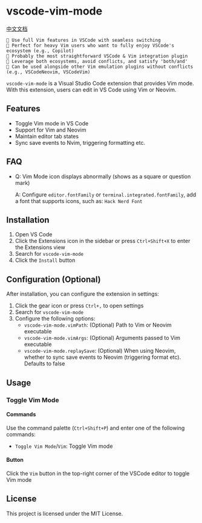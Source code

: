 # vscode-vim-mode

[中文文档](README.zh-CN.md)

```
🌟 Use full Vim features in VSCode with seamless switching
🌟 Perfect for heavy Vim users who want to fully enjoy VSCode's ecosystem (e.g., Copilot)
🌟 Probably the most straightforward VSCode & Vim integration plugin
🌟 Leverage both ecosystems, avoid conflicts, and satisfy 'both/and'
🌟 Can be used alongside other Vim emulation plugins without conflicts (e.g., VSCodeNeovim, VSCodeVim)
```

`vscode-vim-mode` is a Visual Studio Code extension that provides Vim mode. With this extension, users can edit in VS Code using Vim or Neovim.

## Features

- Toggle Vim mode in VS Code
- Support for Vim and Neovim
- Maintain editor tab states
- Sync save events to Nvim, triggering formatting etc.

## FAQ

- Q: Vim Mode icon displays abnormally (shows as a square or question mark)

  A: Configure `editor.fontFamily` or `terminal.integrated.fontFamily`, add a font that supports icons, such as: `Hack Nerd Font`

## Installation

1. Open VS Code
2. Click the Extensions icon in the sidebar or press `Ctrl+Shift+X` to enter the Extensions view
3. Search for `vscode-vim-mode`
4. Click the `Install` button

## Configuration (Optional)

After installation, you can configure the extension in settings:

1. Click the gear icon or press `Ctrl+,` to open settings
2. Search for `vscode-vim-mode`
3. Configure the following options:
   - `vscode-vim-mode.vimPath`: (Optional) Path to Vim or Neovim executable
   - `vscode-vim-mode.vimArgs`: (Optional) Arguments passed to Vim executable
   - `vscode-vim-mode.replaySave`: (Optional) When using Neovim, whether to sync save events to Neovim (triggering format etc). Defaults to false

## Usage

### Toggle Vim Mode

#### Commands

Use the command palette (`Ctrl+Shift+P`) and enter one of the following commands:

- `Toggle Vim Mode`/`Vim`: Toggle Vim mode

#### Button

Click the `Vim` button in the top-right corner of the VSCode editor to toggle Vim mode

## License

This project is licensed under the MIT License.
